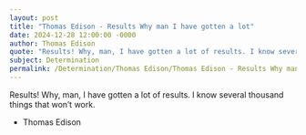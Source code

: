 ```yaml
---
layout: post
title: "Thomas Edison - Results Why man I have gotten a lot"
date: 2024-12-28 12:00:00 -0000
author: Thomas Edison
quote: "Results! Why, man, I have gotten a lot of results. I know several thousand things that won’t work."
subject: Determination
permalink: /Determination/Thomas Edison/Thomas Edison - Results Why man I have gotten a lot
---
```


Results! Why, man, I have gotten a lot of results. I know several thousand things that won’t work.

- Thomas Edison
